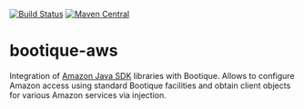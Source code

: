 <!--
     Licensed to the ObjectStyle LLC under one
   or more contributor license agreements.  See the NOTICE file
   distributed with this work for additional information
   regarding copyright ownership.  The ObjectStyle LLC licenses
   this file to you under the Apache License, Version 2.0 (the
   “License”); you may not use this file except in compliance
   with the License.  You may obtain a copy of the License at

     http://www.apache.org/licenses/LICENSE-2.0

   Unless required by applicable law or agreed to in writing,
   software distributed under the License is distributed on an
   “AS IS” BASIS, WITHOUT WARRANTIES OR CONDITIONS OF ANY
   KIND, either express or implied.  See the License for the
   specific language governing permissions and limitations
   under the License.
  -->

[![Build Status](https://travis-ci.org/bootique/bootique-aws.svg)](https://travis-ci.org/bootique/bootique-aws)
[![Maven Central](https://maven-badges.herokuapp.com/maven-central/io.bootique.aws/bootique-aws/badge.svg)](https://maven-badges.herokuapp.com/maven-central/io.bootique.aws/bootique-aws/)

# bootique-aws

Integration of [Amazon Java SDK](https://aws.amazon.com/sdk-for-java/) libraries with Bootique. Allows to configure Amazon access using standard Bootique facilities and obtain client objects for various Amazon services via injection.
